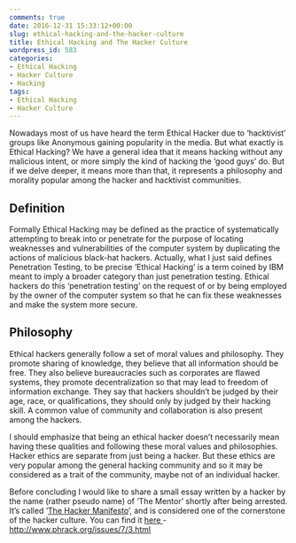 ```yaml
---
comments: true
date: 2016-12-31 15:33:12+00:00
slug: ethical-hacking-and-the-hacker-culture
title: Ethical Hacking and The Hacker Culture
wordpress_id: 583
categories:
- Ethical Hacking
- Hacker Culture
- Hacking
tags:
- Ethical Hacking
- Hacker Culture
---
```


Nowadays most of us have heard the term Ethical Hacker due to ‘hacktivist’ groups like Anonymous gaining popularity in the media. But what exactly is Ethical Hacking? We have a general idea that it means hacking without any malicious intent, or more simply the kind of hacking the ‘good guys’ do. But if we delve deeper, it means more than that, it represents a philosophy and morality popular among the hacker and hacktivist communities.


## Definition


Formally Ethical Hacking may be defined as the practice of systematically attempting to break into or penetrate for the purpose of locating weaknesses and vulnerabilities of the computer system by duplicating the actions of malicious black-hat hackers. Actually, what I just said defines Penetration Testing, to be precise ‘Ethical Hacking’ is a term coined by IBM meant to imply a broader category than just penetration testing. Ethical hackers do this ‘penetration testing’ on the request of or by being employed by the owner of the computer system so that he can fix these weaknesses and make the system more secure.


## Philosophy


Ethical hackers generally follow a set of moral values and philosophy. They promote sharing of knowledge, they believe that all information should be free. They also believe bureaucracies such as corporates are flawed systems, they promote decentralization so that may lead to freedom of information exchange. They say that hackers shouldn’t be judged by their age, race, or qualifications, they should only by judged by their hacking skill. A common value of community and collaboration is also present among the hackers.

I should emphasize that being an ethical hacker doesn’t necessarily mean having these qualities and following these moral values and philosophies. Hacker ethics are separate from just being a hacker. But these ethics are very popular among the general hacking community and so it may be considered as a trait of the community, maybe not of an individual hacker.

Before concluding I would like to share a small essay written by a hacker by the name (rather pseudo name) of ‘The Mentor’ shortly after being arrested. It’s called ‘[The Hacker Manifesto](http://www.phrack.org/issues/7/3.html)’, and is considered one of the cornerstone of the hacker culture. You can find it [here ](http://www.phrack.org/issues/7/3.html)- http://www.phrack.org/issues/7/3.html

